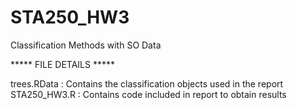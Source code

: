 STA250_HW3
==========

Classification Methods with SO Data

***** FILE DETAILS *****

trees.RData :   Contains the classification objects used in the report
STA250_HW3.R :  Contains code included in report to obtain results
